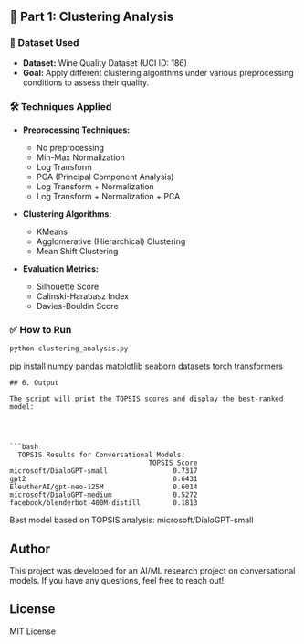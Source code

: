 

## 📌 Part 1: Clustering Analysis

### 🔗 Dataset Used
- **Dataset:** Wine Quality Dataset (UCI ID: 186)
- **Goal:** Apply different clustering algorithms under various preprocessing conditions to assess their quality.

### 🛠️ Techniques Applied

- **Preprocessing Techniques:**
  - No preprocessing
  - Min-Max Normalization
  - Log Transform
  - PCA (Principal Component Analysis)
  - Log Transform + Normalization
  - Log Transform + Normalization + PCA

- **Clustering Algorithms:**
  - KMeans
  - Agglomerative (Hierarchical) Clustering
  - Mean Shift Clustering

- **Evaluation Metrics:**
  - Silhouette Score
  - Calinski-Harabasz Index
  - Davies-Bouldin Score

### ✅ How to Run

```bash
python clustering_analysis.py

```
pip install numpy pandas matplotlib seaborn datasets torch transformers
```
## 6. Output

The script will print the TOPSIS scores and display the best-ranked model:




```bash
  TOPSIS Results for Conversational Models:
                                  TOPSIS Score
microsoft/DialoGPT-small                0.7317
gpt2                                    0.6431
EleutherAI/gpt-neo-125M                 0.6014
microsoft/DialoGPT-medium               0.5272
facebook/blenderbot-400M-distill        0.1813
```
Best model based on TOPSIS analysis: microsoft/DialoGPT-small

## Author

This project was developed for an AI/ML research project on conversational models. If you have any questions, feel free to reach out!

## License

MIT License
    


